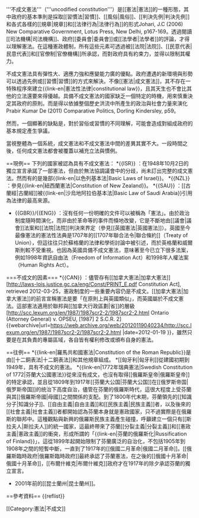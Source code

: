 '''不成文憲法'''（'''uncodified constitution'''）是[[憲法|憲法]]的一種形態，其中政府的基本準則是採取[[習慣法|習慣]]、[[風俗|風俗]]、[[判決先例|判決先例]]和各式各樣的[[規章|規章]]和[[法律行為|法律行為]]的形式<ref name="Johari">Johari, J.C (2006) New Comparative Government, Lotus Press, New Delhi, p167-169</ref>。透過閱讀[[司法機構|司法機構]]、政府[[委員會|委員會]]或[[法學者|法學者]]的評論，才得以理解憲法。在這種憲政體制，所有這些元素可透過被[[法院|法院]]、[[民意代表|民意代表]]和[[官僚制|官僚機構]]所承認，而對政府具有約束力，並得以限制其權力。

不成文憲法具有彈性大、適應力強和應變能力廣的優點。政府遭遇的新環境與形勢可以透過先例或[[習慣|習慣]]的方式來解決<ref name="Johari" />。不像[[憲法|成文憲法]]，其不存在一特殊程序來建立{{link-en|憲法性法律|constitutional law}}，且其天生也不會比其他的立法還要來得優越。具備不成文憲法的國家缺乏一個特定的時機，用來慎重決定其政府的原則。而是得以依據整個歷史洪流中所產生的政治與社會力量來演化<ref name="Kumar">Prabir Kumar De (2011) Comparative Politics, Dorling Kindersley, p59</ref>。

然而，一個顯著的缺點是，對於習俗或習慣的不同理解，可能會造成對組成政府的基本規定產生爭議<ref name="Johari" />。

當視整體為一個系統，成文憲法和不成文憲法中間的差異其實不大。一段時間之後，任何成文憲法都會被覆蓋以補充立法與慣例<ref name="Johari" />。

==現例==
下列的國家被認為具有不成文憲法：
*{{ISR}} ：在1948年10月2日的獨立宣言承諾了一部憲法，但由於無法協調議會中的分歧，尚未訂出完整的成文憲法。然而有的是幾部{{link-en|以色列基本法|Basic Laws of Israel}}。
*{{NZL}} ：參見{{link-en|紐西蘭憲法|Constitution of New Zealand}}。
*{{SAU}} ：[[古蘭經|古蘭經]]被{{link-en|沙烏地阿拉伯基本法|Basic Law of Saudi Arabia}}引用為法律的最高來源。
* {{GBR}}/{{ENG}} ：沒有任何一份明確的文件可以被稱為「憲法」。由於政治制度隨時間演化，而非由於革命等的事件而倏地改變，它是不斷地由[[議會|議會]]法案和[[法院|法院]]判決來界定（參見[[英國憲法|英國憲法]]）。英國至今最像憲法的憲法性法典是1707年的[[1707年聯合法令|聯合條約]]（Treaty of Union），但這往往只於蘇格蘭的法律和學術討論中被引述，而於英格蘭和威爾斯則較不受重視。也因為英國具備不成文憲法，意味著至今已立下很多法案，例如1998年資訊自由法（Freedom of Information Act）和1998年人權法案（Human Rights Act）。

===不成文的因素===
*{{CAN}} ：儘管存有[[加拿大憲法|加拿大憲法]]<ref name="Constitution Act">[http://laws-lois.justice.gc.ca/eng/Const/PRINT_E.pdf Constitution Act], retrieved 2012-03-25</ref>，憲政制度的一些重要內容仍是不成文。[[加拿大憲法|加拿大憲法]]的前言宣稱憲法是要「在原則上與英國類似」，而英國屬於不成文憲法<ref name="Constitution Act"/>。這部憲法適用於聯邦與[[加拿大行政區劃|省]]的層級<ref>[http://scc.lexum.org/en/1987/1987scr2-2/1987scr2-2.html Ontario (Attorney General) v. OPSEU, [1987] 2 S.C.R. 2] {{webarchive|url=https://web.archive.org/web/20120119040234/http://scc.lexum.org/en/1987/1987scr2-2/1987scr2-2.html |date=2012-01-19 }}</ref>，雖然只要是在其負責的專屬區域，各自皆有權利修改或頒布自身的憲法。

==往例==
*{{link-en|羅馬共和國憲法|Constitution of the Roman Republic}}是由[[十二銅表法|十二銅表法]]和其他規章組成。
*[[匈牙利|匈牙利]]從建國初期到1949年，具有不成文的憲法。
*{{link-en|1772年瑞典憲法|Swedish Constitution of 1772|芬蘭大公國憲法}}從來沒有成文，也沒有取得[[俄羅斯皇帝|俄羅斯皇帝]]的特定承認，並且從1809年到1917年[[芬蘭大公国|芬蘭大公国]]在[[俄罗斯帝国|俄罗斯帝国]]的统治下高度自治，儘管在芬蘭的俄羅斯時代，這很大程度上受芬蘭與其[[俄羅斯帝國|母國]]之間關係的支配。到了1800年代末期，芬蘭領先的[[知識分子|知識分子]]、[[自由主義|自由主義]]和[[民族主義|民族主義]]者，以及後來的[[社會主義|社會主義]]者都開始認為芬蘭本身就是憲政國家，只不過實際是在俄羅斯的聯邦中。這種觀點與新興的俄羅斯民族主義產生碰撞，呼籲建立一個只有[[斯拉夫人|斯拉夫人]]的統一國家，這最終帶來了芬蘭[[分裂主義|分裂主義]]和[[憲政主義|憲政主義]]的衝突，形成所謂的「{{link-en|芬蘭的俄羅斯化|Russification of Finland}}」，這從1899年起開始限制了芬蘭廣泛的自治化，不包括1905年到1908年之間的短暫中斷，一直到了1917年的[[俄國二月革命|俄國二月革命]]。[[俄羅斯臨時政府|俄羅斯臨時政府]]最終承認了芬蘭憲法，在之後的[[俄國十月革命|俄國十月革命]]，[[布爾什維克|布爾什維克]]政府才在1917年的除夕承認芬蘭的獨立宣言。
* 2001年前的[[昆士蘭州|昆士蘭州]]。

==參考資料==
{{reflist}}

[[Category:憲法|不成文]]